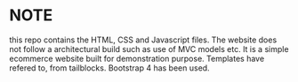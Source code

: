 # NOTE

this repo contains the HTML, CSS and Javascript files. The website does not follow a architectural build such as use of MVC models etc. It is a simple ecommerce website built for demonstration purpose. Templates have refered to, from tailblocks. Bootstrap 4 has been used. 

